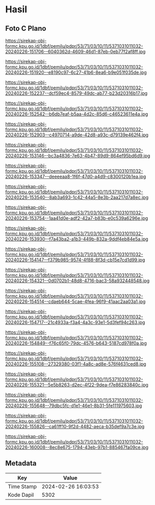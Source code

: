 # Hasil

## Foto C Plano

https://sirekap-obj-formc.kpu.go.id/1dbf/pemilu/pdpr/53/71/03/10/11/5371031011032-20240226-151706--6040362d-4609-46d1-87eb-0eb77f2af8ff.jpg

https://sirekap-obj-formc.kpu.go.id/1dbf/pemilu/pdpr/53/71/03/10/11/5371031011032-20240226-151920--e8190c97-6c27-41b6-8ea6-b9e051f035de.jpg

https://sirekap-obj-formc.kpu.go.id/1dbf/pemilu/pdpr/53/71/03/10/11/5371031011032-20240226-152237--dcf59ec4-8579-49dc-ab77-b23d20316b17.jpg

https://sirekap-obj-formc.kpu.go.id/1dbf/pemilu/pdpr/53/71/03/10/11/5371031011032-20240226-152542--b6db7eaf-b5aa-4d2c-85d6-c46523611e4a.jpg

https://sirekap-obj-formc.kpu.go.id/1dbf/pemilu/pdpr/53/71/03/10/11/5371031011032-20240226-152903--c4970714-a9de-42d8-a93c-d79139e462f4.jpg

https://sirekap-obj-formc.kpu.go.id/1dbf/pemilu/pdpr/53/71/03/10/11/5371031011032-20240226-153146--bc3a4836-7e63-4b47-89d9-864ef95bd6d9.jpg

https://sirekap-obj-formc.kpu.go.id/1dbf/pemilu/pdpr/53/71/03/10/11/5371031011032-20240226-153347--deeeeaa8-1f6f-47d0-a4d9-c8300120b1ea.jpg

https://sirekap-obj-formc.kpu.go.id/1dbf/pemilu/pdpr/53/71/03/10/11/5371031011032-20240226-153540--8ab3a693-1c42-44a5-8e3b-2aa217d7a8ec.jpg

https://sirekap-obj-formc.kpu.go.id/1dbf/pemilu/pdpr/53/71/03/10/11/5371031011032-20240226-153754--1aa41d0e-adf2-42a7-b83b-e0c539a6296e.jpg

https://sirekap-obj-formc.kpu.go.id/1dbf/pemilu/pdpr/53/71/03/10/11/5371031011032-20240226-153930--f7a43ba2-a1b3-449b-832a-9ddf4eb84e5a.jpg

https://sirekap-obj-formc.kpu.go.id/1dbf/pemilu/pdpr/53/71/03/10/11/5371031011032-20240226-154147--f379b985-9574-4f88-8f3d-cb15e7cd1d99.jpg

https://sirekap-obj-formc.kpu.go.id/1dbf/pemilu/pdpr/53/71/03/10/11/5371031011032-20240226-154321--0d0702b1-48d8-4716-bac3-58a932448548.jpg

https://sirekap-obj-formc.kpu.go.id/1dbf/pemilu/pdpr/53/71/03/10/11/5371031011032-20240226-154514--cdaeb644-5cae-4fea-96f9-41aac2aa03a1.jpg

https://sirekap-obj-formc.kpu.go.id/1dbf/pemilu/pdpr/53/71/03/10/11/5371031011032-20240226-154717--21c4933a-f3a4-4a3c-93e1-5d3fef94c263.jpg

https://sirekap-obj-formc.kpu.go.id/1dbf/pemilu/pdpr/53/71/03/10/11/5371031011032-20240226-154849--f76c65f0-79dc-4576-b643-5187cd978f0a.jpg

https://sirekap-obj-formc.kpu.go.id/1dbf/pemilu/pdpr/53/71/03/10/11/5371031011032-20240226-155108--27329380-03f1-4a8c-ad8e-576f4631ced8.jpg

https://sirekap-obj-formc.kpu.go.id/1dbf/pemilu/pdpr/53/71/03/10/11/5371031011032-20240226-155321--5e5b8263-d2ec-4f22-9dea-f7e86283840c.jpg

https://sirekap-obj-formc.kpu.go.id/1dbf/pemilu/pdpr/53/71/03/10/11/5371031011032-20240226-155648--79dbc5fc-d1e1-46e1-8b31-5fe111975603.jpg

https://sirekap-obj-formc.kpu.go.id/1dbf/pemilu/pdpr/53/71/03/10/11/5371031011032-20240226-155826--ca61ff10-9f2d-4482-aeca-b35def9a7c3e.jpg

https://sirekap-obj-formc.kpu.go.id/1dbf/pemilu/pdpr/53/71/03/10/11/5371031011032-20240226-160008--8ec8e675-1794-43eb-97b1-885467fa09ce.jpg


## Metadata

| Key        | Value               |
| ---------- | ------------------- |
| Time Stamp | 2024-02-26 16:03:53 |
| Kode Dapil | 5302                |



